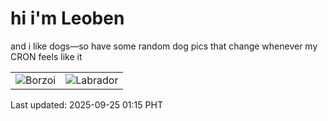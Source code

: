 # hi i'm Leoben

and i like dogs—so have some random dog pics that change whenever my CRON feels like it

|  |  |
|--------|----------|
| ![Borzoi](https://random-dog-vercel.vercel.app/api/random-borzoi?v=1758734119) | ![Labrador](https://random-dog-vercel.vercel.app/api/random-labrador?v=1758734119) |

Last updated: 2025-09-25 01:15 PHT
